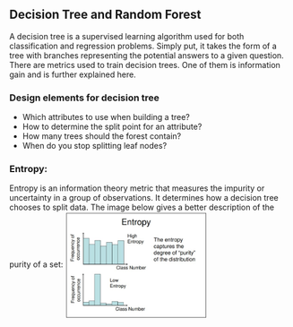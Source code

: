 <h2> Decision Tree and Random Forest</h2>

<p> A decision tree is a supervised learning algorithm used for both classification and regression problems. Simply put, it takes the form of a tree with branches representing the potential answers to a given question. There are metrics used to train decision trees. One of them is information gain and is further explained here.
</p>
<p>
<h3>Design elements for decision tree</h3>
<ul>
<li>Which attributes to use when building a tree?</li>
<li>How to determine the split point for an attribute?</li>
<li>How many trees should the forest contain?</li>
<li>When do you stop splitting leaf nodes?</li>
</ul>
</p>
<p><h3>Entropy:</h3>
Entropy is an information theory metric that measures the impurity or uncertainty in a group of observations. It determines how a decision tree chooses to split data. The image below gives a better description of the purity of a set:
<kbd><img  align="center"src="entropy_1.jpg" width="50%" /></kbd>

</p>


